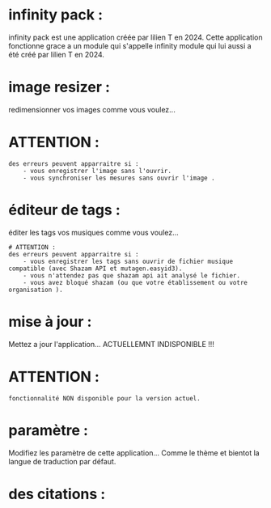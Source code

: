 # infinity pack :
infinity pack est une application créée par lilien T en 2024. Cette application fonctionne grace a un module qui s'appelle infinity module qui lui aussi a été créé par lilien T en 2024.

# image resizer :
redimensionner vos images comme vous voulez...
   # ATTENTION :
    des erreurs peuvent apparraitre si :
        - vous enregistrer l'image sans l'ouvrir.
        - vous synchroniser les mesures sans ouvrir l'image .

# éditeur de tags :
éditer les tags vos musiques comme vous voulez...

    # ATTENTION :
    des erreurs peuvent apparraitre si :
        - vous enregistrer les tags sans ouvrir de fichier musique compatible (avec Shazam API et mutagen.easyid3).
        - vous n'attendez pas que shazam api ait analysé le fichier.
        - vous avez bloqué shazam (ou que votre établissement ou votre organisation ).

# mise à jour :
Mettez a jour l'application...
ACTUELLEMNT INDISPONIBLE !!!

   # ATTENTION :
    fonctionnalité NON disponible pour la version actuel.

# paramètre :
Modifiez les paramètre de cette application... Comme le thème et bientot la langue de traduction par défaut.

# des citations :
